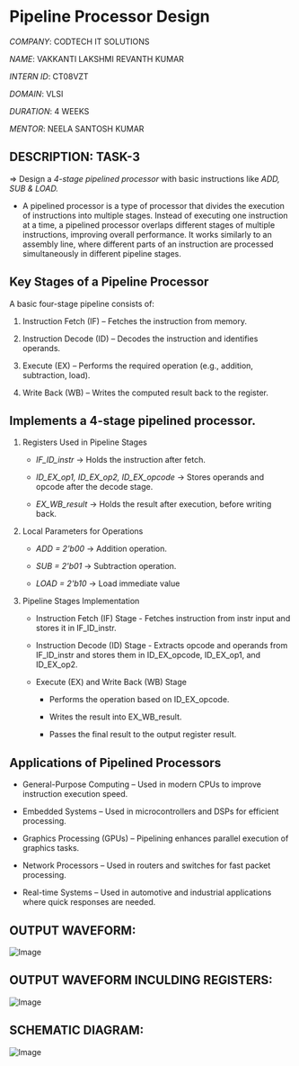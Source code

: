 # Pipeline Processor Design

*COMPANY*: CODTECH IT SOLUTIONS

*NAME*: VAKKANTI LAKSHMI REVANTH KUMAR

*INTERN ID*: CT08VZT

*DOMAIN*: VLSI

*DURATION*: 4 WEEKS

*MENTOR*: NEELA SANTOSH KUMAR

## DESCRIPTION: TASK-3

=> Design a *4-stage pipelined processor* with basic instructions like *ADD, SUB & LOAD.*

  * A pipelined processor is a type of processor that divides the execution of instructions into multiple stages.
    Instead of executing one instruction at a time, a pipelined processor overlaps different stages of multiple instructions, improving overall performance.
    It works similarly to an assembly line, where different parts of an instruction are processed simultaneously in different pipeline stages.
    
## Key Stages of a Pipeline Processor

 A basic four-stage pipeline consists of:
 
  1. Instruction Fetch (IF) – Fetches the instruction from memory.
     
  2. Instruction Decode (ID) – Decodes the instruction and identifies operands.
     
  3. Execute (EX) – Performs the required operation (e.g., addition, subtraction, load).
  
  4. Write Back (WB) – Writes the computed result back to the register.

## Implements a 4-stage pipelined processor.

   1. Registers Used in Pipeline Stages

      * *IF_ID_instr* → Holds the instruction after fetch.

      * *ID_EX_op1, ID_EX_op2, ID_EX_opcode* → Stores operands and opcode after the decode stage.
      
      * *EX_WB_result* → Holds the result after execution, before writing back.
   
   2. Local Parameters for Operations

      * *ADD = 2'b00* → Addition operation.

      * *SUB = 2'b01* → Subtraction operation.

      * *LOAD = 2'b10* → Load immediate value

   3. Pipeline Stages Implementation

      * Instruction Fetch (IF) Stage - Fetches instruction from instr input and stores it in IF_ID_instr.

      * Instruction Decode (ID) Stage - Extracts opcode and operands from IF_ID_instr and stores them in ID_EX_opcode, ID_EX_op1, and ID_EX_op2.

      * Execute (EX) and Write Back (WB) Stage

        - Performs the operation based on ID_EX_opcode.

        - Writes the result into EX_WB_result.

        - Passes the final result to the output register result.

## Applications of Pipelined Processors

   * General-Purpose Computing – Used in modern CPUs to improve instruction execution speed.
   
   * Embedded Systems – Used in microcontrollers and DSPs for efficient processing.
   
   * Graphics Processing (GPUs) – Pipelining enhances parallel execution of graphics tasks.
   
   * Network Processors – Used in routers and switches for fast packet processing.
   
   * Real-time Systems – Used in automotive and industrial applications where quick responses are needed.

## OUTPUT WAVEFORM:

![Image](https://github.com/user-attachments/assets/e17ea55a-f6c5-4873-a832-f8d3203b002f)

## OUTPUT WAVEFORM INCULDING REGISTERS:

![Image](https://github.com/user-attachments/assets/38544055-1a7a-433f-a6cc-3d452999dcdf)

## SCHEMATIC DIAGRAM:

![Image](https://github.com/user-attachments/assets/6228dd6f-c390-46cf-8ea6-84ac838a54bb)
